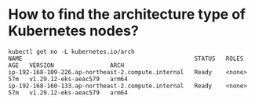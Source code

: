 # How to find the architecture type of Kubernetes nodes?

```
kubectl get no -L kubernetes.io/arch
NAME                                                 STATUS   ROLES    AGE   VERSION                ARCH
ip-192-168-109-226.ap-northeast-2.compute.internal   Ready    <none>   57m   v1.29.12-eks-aeac579   arm64
ip-192-168-160-133.ap-northeast-2.compute.internal   Ready    <none>   57m   v1.29.12-eks-aeac579   arm64
```